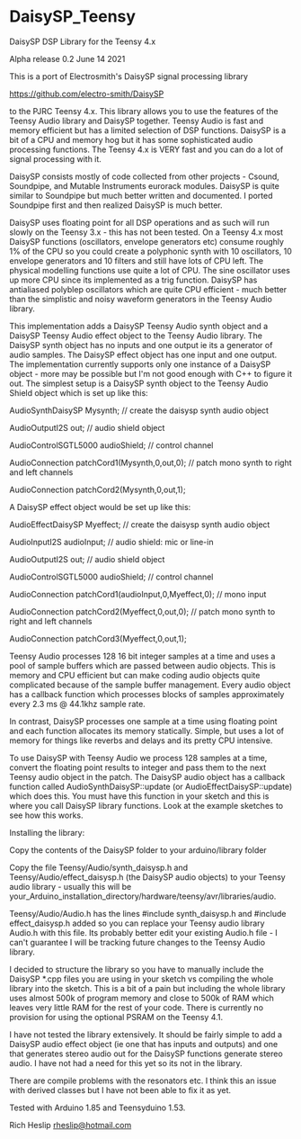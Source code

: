 # DaisySP_Teensy

DaisySP DSP Library for the Teensy 4.x 

Alpha release 0.2 June 14 2021
 
This is a port of Electrosmith's DaisySP signal processing library

https://github.com/electro-smith/DaisySP

to the PJRC Teensy 4.x. This library allows you to use the features of the Teensy Audio library and DaisySP together. Teensy Audio is fast and memory efficient but has a limited selection of DSP functions. DaisySP is a bit of a CPU and memory hog but it has some sophisticated audio processing functions. The Teensy 4.x is VERY fast and you can do a lot of signal processing with it.
 
DaisySP consists mostly of code collected from other projects - Csound, Soundpipe, and Mutable Instruments eurorack modules. DaisySP is quite similar to Soundpipe but much better written and documented. I ported Soundpipe first and then realized DaisySP is much better.

DaisySP uses floating point for all DSP operations and as such will run slowly on the Teensy 3.x - this has not been tested. On a Teensy 4.x most DaisySP functions (oscillators, envelope generators etc) consume roughly 1% of the CPU so you could create a polyphonic synth with 10 oscillators, 10 envelope generators and 10 filters and still have lots of CPU left. The physical modelling functions use quite a lot of CPU. The sine oscillator uses up more CPU since its implemented as a trig function. DaisySP has antialiased polyblep oscillators which are quite CPU efficient - much better than the simplistic and noisy waveform generators in the Teensy Audio library.

This implementation adds a DaisySP Teensy Audio synth object and a DaisySP Teensy Audio effect object to the Teensy Audio library. The DaisySP synth object has no inputs and one output ie its a generator of audio samples. The DaisySP effect object has one input and one output. The implementation currently supports only one instance of a DaisySP object - more may be possible but I'm not good enough with C++ to figure it out. 
The simplest setup is a DaisySP synth object to the Teensy Audio Shield object which is set up like this:

AudioSynthDaisySP Mysynth;  // create the daisysp synth audio object

AudioOutputI2S out;   // audio shield object

AudioControlSGTL5000 audioShield;  // control channel

AudioConnection patchCord1(Mysynth,0,out,0);  // patch mono synth to right and left channels

AudioConnection patchCord2(Mysynth,0,out,1);


A DaisySP effect object would be set up like this:

AudioEffectDaisySP Myeffect;  // create the daisysp synth audio object

AudioInputI2S       audioInput;         // audio shield: mic or line-in

AudioOutputI2S out;   // audio shield object

AudioControlSGTL5000 audioShield;  // control channel

AudioConnection patchCord1(audioInput,0,Myeffect,0);  // mono input

AudioConnection patchCord2(Myeffect,0,out,0);  // patch mono synth to right and left channels

AudioConnection patchCord3(Myeffect,0,out,1);


Teensy Audio processes 128 16 bit integer samples at a time and uses a pool of sample buffers which are passed between audio objects. This is memory and CPU efficient but can make coding audio objects quite complicated because of the sample buffer management. Every audio object has a callback function which processes blocks of samples approximately every 2.3 ms @ 44.1khz sample rate.

In contrast, DaisySP processes one sample at a time using floating point and each function allocates its memory statically. Simple, but uses a lot of memory for things like reverbs and delays and its pretty CPU intensive. 

To use DaisySP with Teensy Audio we process 128 samples at a time, convert the floating point results to integer and pass them to the next Teensy audio object in the patch. The DaisySP audio object has a callback function called AudioSynthDaisySP::update (or AudioEffectDaisySP::update) which does this. You must have this function in your sketch and this is where you call DaisySP library functions. Look at the example sketches to see how this works.

Installing the library:

Copy the contents of the DaisySP folder to your arduino/library folder

Copy the file Teensy/Audio/synth_daisysp.h and Teensy/Audio/effect_daisysp.h (the DaisySP audio objects) to your Teensy audio library - usually this will be your_Arduino_installation_directory/hardware/teensy/avr/libraries/audio. 

Teensy/Audio/Audio.h has the lines #include synth_daisysp.h and #include effect_daisysp.h added so you can replace your Teensy audio library Audio.h with this file. Its probably better edit your existing Audio.h file - I can't guarantee I will be tracking future changes to the Teensy Audio library.


I decided to structure the library so you have to manually include the DaisySP *.cpp files you are using in your sketch vs compiling the whole library into the sketch. This is a bit of a pain but including the whole library uses almost 500k of program memory and close to 500k of RAM which leaves very little RAM for the rest of your code. There is currently no provision for using the optional PSRAM on the Teensy 4.1.

I have not tested the library extensively. It should be fairly simple to add a DaisySP audio effect object (ie one that has inputs and outputs) and one that generates stereo audio out for the DaisySP functions generate stereo audio. I have not had a need for this yet so its not in the library.

There are compile problems with the resonators etc. I think this an issue with derived classes but I have not been able to fix it as yet.

Tested with Arduino 1.85 and Teensyduino 1.53.

Rich Heslip rheslip@hotmail.com




